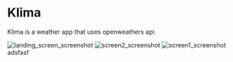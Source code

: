 # Klima  

Klima is a weather app that uses openweathers api.

![landing_screen_screenshot](https://github.com/HyperactiveDuck/klima_flutter_app/assets/133441799/0e4d2a64-da3a-4006-b6a1-69e80d474e16)
![screen2_screenshot](https://github.com/HyperactiveDuck/klima_flutter_app/assets/133441799/b1e7bdc1-7d15-47f1-a7c7-99317b056a82)
![screen1_screenshot](https://github.com/HyperactiveDuck/klima_flutter_app/assets/133441799/fce07139-f94a-4a70-93af-fb4125340b5c)
adsfasf
